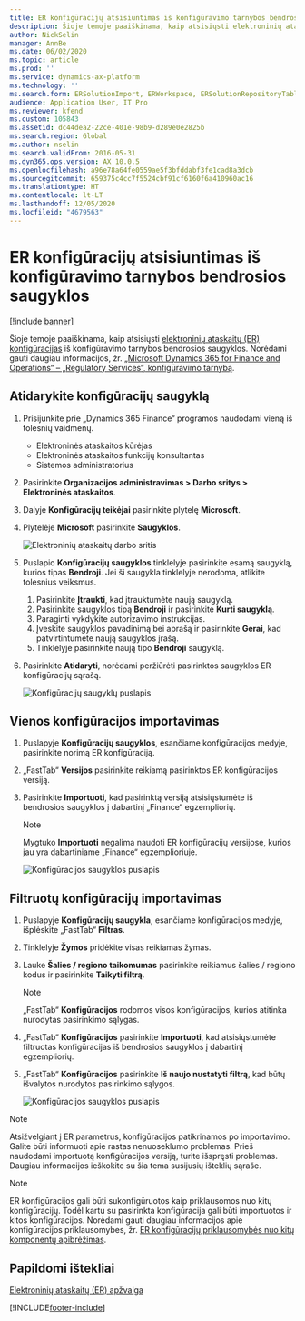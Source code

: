 ```yaml
---
title: ER konfigūracijų atsisiuntimas iš konfigūravimo tarnybos bendrosios saugyklos
description: Šioje temoje paaiškinama, kaip atsisiųsti elektroninių ataskaitų (ER) konfigūracijas iš konfigūravimo tarnybos bendrosios saugyklos.
author: NickSelin
manager: AnnBe
ms.date: 06/02/2020
ms.topic: article
ms.prod: ''
ms.service: dynamics-ax-platform
ms.technology: ''
ms.search.form: ERSolutionImport, ERWorkspace, ERSolutionRepositoryTable
audience: Application User, IT Pro
ms.reviewer: kfend
ms.custom: 105843
ms.assetid: dc44dea2-22ce-401e-98b9-d289e0e2825b
ms.search.region: Global
ms.author: nselin
ms.search.validFrom: 2016-05-31
ms.dyn365.ops.version: AX 10.0.5
ms.openlocfilehash: a96e78a64fe0559ae5f3bfddabf3fe1cad8a3dcb
ms.sourcegitcommit: 659375c4cc7f5524cbf91cf6160f6a410960ac16
ms.translationtype: HT
ms.contentlocale: lt-LT
ms.lasthandoff: 12/05/2020
ms.locfileid: "4679563"
---
```

# <a name="download-er-configurations-from-the-global-repository-of-configuration-service"></a>ER konfigūracijų atsisiuntimas iš konfigūravimo tarnybos bendrosios saugyklos

[!include [banner](../includes/banner.md)]

Šioje temoje paaiškinama, kaip atsisiųsti [elektroninių ataskaitų (ER) konfigūracijas](general-electronic-reporting.md#Configuration) iš konfigūravimo tarnybos bendrosios saugyklos. Norėdami gauti daugiau informacijos, žr. [„Microsoft Dynamics 365 for Finance and Operations“ – „Regulatory Services“, konfigūravimo tarnybą](https://docs.microsoft.com/business-applications-release-notes/october18/dynamics365-finance-operations/regulatory-service-configuration).

## <a name="open-configurations-repository"></a>Atidarykite konfigūracijų saugyklą

1. Prisijunkite prie „Dynamics 365 Finance“ programos naudodami vieną iš tolesnių vaidmenų.

    - Elektroninės ataskaitos kūrėjas
    - Elektroninės ataskaitos funkcijų konsultantas
    - Sistemos administratorius

2. Pasirinkite **Organizacijos administravimas > Darbo sritys > Elektroninės ataskaitos**.
3. Dalyje **Konfigūracijų teikėjai** pasirinkite plytelę **Microsoft**.
3. Plytelėje **Microsoft** pasirinkite **Saugyklos**.

    ![Elektroninių ataskaitų darbo sritis](./media/er-download-configurations-global-repo-er-workspace.png)

4. Puslapio **Konfigūracijų saugyklos** tinklelyje pasirinkite esamą saugyklą, kurios tipas **Bendroji**. Jei ši saugykla tinklelyje nerodoma, atlikite tolesnius veiksmus.

    1. Pasirinkite **Įtraukti**, kad įtrauktumėte naują saugyklą.
    2. Pasirinkite saugyklos tipą **Bendroji** ir pasirinkite **Kurti saugyklą**.
    3. Paraginti vykdykite autorizavimo instrukcijas.
    4. Įveskite saugyklos pavadinimą bei aprašą ir pasirinkite **Gerai**, kad patvirtintumėte naują saugyklos įrašą.
    5. Tinklelyje pasirinkite naują tipo **Bendroji** saugyklą.

5. Pasirinkite **Atidaryti**, norėdami peržiūrėti pasirinktos saugyklos ER konfigūracijų sąrašą.

    ![Konfigūracijų saugyklų puslapis](./media/er-download-configurations-global-repo-repositories-list.png)

## <a name="import-a-single-configuration"></a>Vienos konfigūracijos importavimas

1. Puslapyje **Konfigūracijų saugyklos**, esančiame konfigūracijos medyje, pasirinkite norimą ER konfigūraciją.
2. „FastTab“ **Versijos** pasirinkite reikiamą pasirinktos ER konfigūracijos versiją.
3. Pasirinkite **Importuoti**, kad pasirinktą versiją atsisiųstumėte iš bendrosios saugyklos į dabartinį „Finance“ egzempliorių.

    > [!NOTE]
    > Mygtuko **Importuoti** negalima naudoti ER konfigūracijų versijose, kurios jau yra dabartiniame „Finance“ egzemplioriuje.

    ![Konfigūracijos saugyklos puslapis](./media/er-download-configurations-global-repo-repository-content.png)

## <a name="import-filtered-configurations"></a>Filtruotų konfigūracijų importavimas

1. Puslapyje **Konfigūracijų saugykla**, esančiame konfigūracijos medyje, išplėskite „FastTab“ **Filtras**.
2. Tinklelyje **Žymos** pridėkite visas reikiamas žymas.
3. Lauke **Šalies / regiono taikomumas** pasirinkite reikiamus šalies / regiono kodus ir pasirinkite **Taikyti filtrą**.

    > [!NOTE]
    > „FastTab“ **Konfigūracijos** rodomos visos konfigūracijos, kurios atitinka nurodytas pasirinkimo sąlygas.

4. „FastTab“ **Konfigūracijos** pasirinkite **Importuoti**, kad atsisiųstumėte filtruotas konfigūracijas iš bendrosios saugyklos į dabartinį egzempliorių.
5. „FastTab“ **Konfigūracijos** pasirinkite **Iš naujo nustatyti filtrą**, kad būtų išvalytos nurodytos pasirinkimo sąlygos.

    ![Konfigūracijos saugyklos puslapis](./media/er-download-configurations-global-repo-filtered-configurations.png)

> [!NOTE]
> Atsižvelgiant į ER parametrus, konfigūracijos patikrinamos po importavimo. Galite būti informuoti apie rastas nenuoseklumo problemas. Prieš naudodami importuotą konfigūracijos versiją, turite išspręsti problemas. Daugiau informacijos ieškokite su šia tema susijusių išteklių sąraše.

> [!NOTE]
> ER konfigūracijos gali būti sukonfigūruotos kaip priklausomos nuo kitų konfigūracijų. Todėl kartu su pasirinkta konfigūracija gali būti importuotos ir kitos konfigūracijos. Norėdami gauti daugiau informacijos apie konfigūracijos priklausomybes, žr. [ER konfigūracijų priklausomybės nuo kitų komponentų apibrėžimas](tasks/er-define-dependency-er-configurations-from-other-components-july-2017.md).

## <a name="additional-resources"></a>Papildomi ištekliai

[Elektroninių ataskaitų (ER) apžvalga](general-electronic-reporting.md)


[!INCLUDE[footer-include](../../../includes/footer-banner.md)]